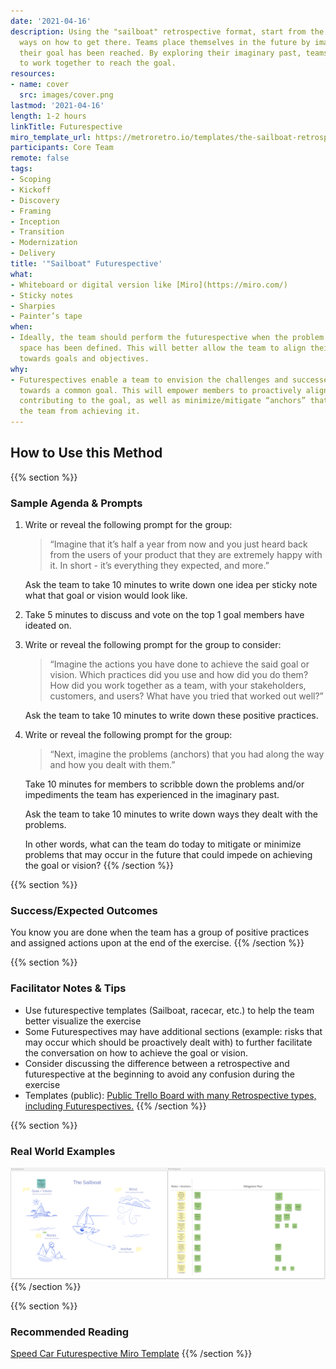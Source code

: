 ```yaml
---
date: '2021-04-16'
description: Using the "sailboat" retrospective format, start from the goal to find
  ways on how to get there. Teams place themselves in the future by imagining that
  their goal has been reached. By exploring their imaginary past, teams agree how
  to work together to reach the goal.
resources:
- name: cover
  src: images/cover.png
lastmod: '2021-04-16'
length: 1-2 hours
linkTitle: Futurespective
miro_template_url: https://metroretro.io/templates/the-sailboat-retrospective
participants: Core Team
remote: false
tags:
- Scoping
- Kickoff
- Discovery
- Framing
- Inception
- Transition
- Modernization
- Delivery
title: '"Sailboat" Futurespective'
what:
- Whiteboard or digital version like [Miro](https://miro.com/)
- Sticky notes
- Sharpies
- Painter’s tape
when:
- Ideally, the team should perform the futurespective when the problem and solution
  space has been defined. This will better allow the team to align their working agreements
  towards goals and objectives.
why:
- Futurespectives enable a team to envision the challenges and successes as they work
  towards a common goal. This will empower members to proactively align on drivers
  contributing to the goal, as well as minimize/mitigate “anchors” that may hinder
  the team from achieving it.
---
```


## How to Use this Method

{{% section %}}
### Sample Agenda & Prompts

1. Write or reveal the following prompt for the group: 

   > “Imagine that it’s half a year from now and you just heard back from the users of your product that they are extremely happy with it. In short - it’s everything they expected, and more.”

   Ask the team to take 10 minutes to write down one idea per sticky note what that goal or vision would look like.

1. Take 5 minutes to discuss and vote on the top 1 goal members have ideated on.

1. Write or reveal the following prompt for the group to consider:

   > “Imagine the actions you have done to achieve the said goal or vision. Which practices did you use and how did you do them? How did you work together as a team, with your stakeholders, customers, and users? What have you tried that worked out well?”

   Ask the team to take 10 minutes to write down these positive practices.

1. Write or reveal the following prompt for the group: 

   > “Next, imagine the problems (anchors) that you had along the way and how you dealt with them.”

   Take 10 minutes for members to scribble down the problems and/or impediments the team has experienced in the imaginary past.

   Ask the team to take 10 minutes to write down ways they dealt with the problems. 

   In other words, what can the team do today to mitigate or minimize problems that may occur in the future that could impede on achieving the goal or vision?
{{% /section %}}

{{% section %}}
### Success/Expected Outcomes

You know you are done when the team has a group of positive practices and assigned actions upon at the end of the exercise.
{{% /section %}}

{{% section %}}
### Facilitator Notes & Tips
- Use futurespective templates (Sailboat, racecar, etc.) to help the team better visualize the exercise
- Some Futurespectives may have additional sections (example: risks that may occur which should be proactively dealt with) to further facilitate the conversation on how to achieve the goal or vision.
- Consider discussing the difference between a retrospective and futurespective at the beginning to avoid any confusion during the exercise
- Templates (public): [Public Trello Board with many Retrospective types, including Futurespectives.](https://metroretro.io/templates/the-sailboat-retrospective)
{{% /section %}}

{{% section %}}
### Real World Examples
![Design Studio Example](images/example.png)
{{% /section %}}

{{% section %}}
### Recommended Reading
[Speed Car Futurespective Miro Template](https://metroretro.io/templates/the-speed-car-and-the-abyss)
{{% /section %}}